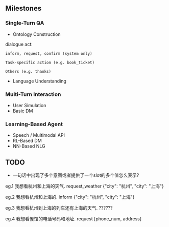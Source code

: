 ## Milestones

### Single-Turn QA
- Ontology Construction

dialogue act: 

	inform, request, confirm (system only)
	
	Task-specific action (e.g. book_ticket)

	Others (e.g. thanks)

- Language Understanding

### Multi-Turn Interaction
- User Simulation
- Basic DM

### Learning-Based Agent
- Speech / Multimodal API
- RL-Based DM
- NN-Based NLG

## TODO

- 一句话中出现了多个意图或者提供了一个slot的多个值怎么表示?

eg.1 我想看杭州和上海的天气. request_weather {"city": "杭州", "city": "上海"} 

eg.2 我想看杭州和上海的. inform {"city": "杭州", "city": "上海"} 

eg.3 我想看杭州到上海的列车还有上海的天气. ??????

eg.4 我想看餐馆的电话号码和地址. request [phone_num, address]
